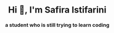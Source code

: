 <h1 align="center">Hi 👋, I'm Safira Istifarini</h1>
<h3 align="center">a student who is still trying to learn coding</h3
